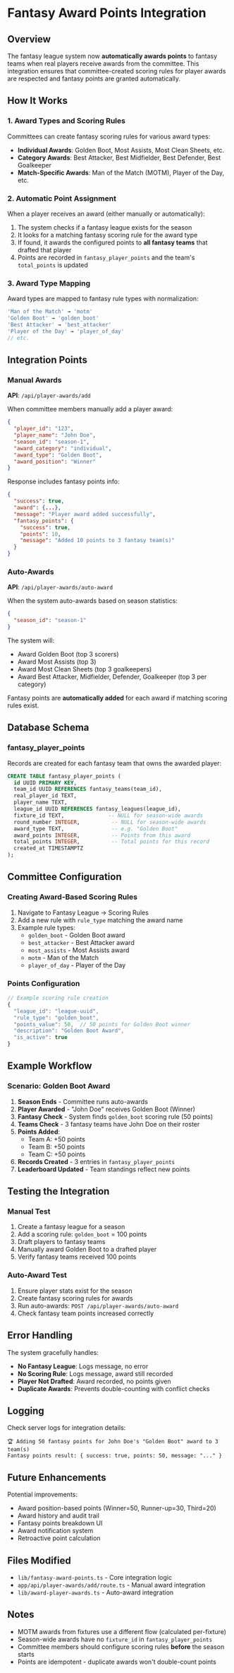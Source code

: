 # Fantasy Award Points Integration

## Overview

The fantasy league system now **automatically awards points** to fantasy teams when real players receive awards from the committee. This integration ensures that committee-created scoring rules for player awards are respected and fantasy points are granted automatically.

## How It Works

### 1. Award Types and Scoring Rules

Committees can create fantasy scoring rules for various award types:

- **Individual Awards**: Golden Boot, Most Assists, Most Clean Sheets, etc.
- **Category Awards**: Best Attacker, Best Midfielder, Best Defender, Best Goalkeeper
- **Match-Specific Awards**: Man of the Match (MOTM), Player of the Day, etc.

### 2. Automatic Point Assignment

When a player receives an award (either manually or automatically):

1. The system checks if a fantasy league exists for the season
2. It looks for a matching fantasy scoring rule for the award type
3. If found, it awards the configured points to **all fantasy teams** that drafted that player
4. Points are recorded in `fantasy_player_points` and the team's `total_points` is updated

### 3. Award Type Mapping

Award types are mapped to fantasy rule types with normalization:

```typescript
'Man of the Match' → 'motm'
'Golden Boot' → 'golden_boot'
'Best Attacker' → 'best_attacker'
'Player of the Day' → 'player_of_day'
// etc.
```

## Integration Points

### Manual Awards

**API**: `/api/player-awards/add`

When committee members manually add a player award:
```json
{
  "player_id": "123",
  "player_name": "John Doe",
  "season_id": "season-1",
  "award_category": "individual",
  "award_type": "Golden Boot",
  "award_position": "Winner"
}
```

Response includes fantasy points info:
```json
{
  "success": true,
  "award": {...},
  "message": "Player award added successfully",
  "fantasy_points": {
    "success": true,
    "points": 10,
    "message": "Added 10 points to 3 fantasy team(s)"
  }
}
```

### Auto-Awards

**API**: `/api/player-awards/auto-award`

When the system auto-awards based on season statistics:
```json
{
  "season_id": "season-1"
}
```

The system will:
- Award Golden Boot (top 3 scorers)
- Award Most Assists (top 3)
- Award Most Clean Sheets (top 3 goalkeepers)
- Award Best Attacker, Midfielder, Defender, Goalkeeper (top 3 per category)

Fantasy points are **automatically added** for each award if matching scoring rules exist.

## Database Schema

### fantasy_player_points

Records are created for each fantasy team that owns the awarded player:

```sql
CREATE TABLE fantasy_player_points (
  id UUID PRIMARY KEY,
  team_id UUID REFERENCES fantasy_teams(team_id),
  real_player_id TEXT,
  player_name TEXT,
  league_id UUID REFERENCES fantasy_leagues(league_id),
  fixture_id TEXT,              -- NULL for season-wide awards
  round_number INTEGER,          -- NULL for season-wide awards
  award_type TEXT,               -- e.g. "Golden Boot"
  award_points INTEGER,          -- Points from this award
  total_points INTEGER,          -- Total points for this record
  created_at TIMESTAMPTZ
);
```

## Committee Configuration

### Creating Award-Based Scoring Rules

1. Navigate to Fantasy League → Scoring Rules
2. Add a new rule with `rule_type` matching the award name
3. Example rule types:
   - `golden_boot` - Golden Boot award
   - `best_attacker` - Best Attacker award
   - `most_assists` - Most Assists award
   - `motm` - Man of the Match
   - `player_of_day` - Player of the Day

### Points Configuration

```typescript
// Example scoring rule creation
{
  "league_id": "league-uuid",
  "rule_type": "golden_boot",
  "points_value": 50,  // 50 points for Golden Boot winner
  "description": "Golden Boot Award",
  "is_active": true
}
```

## Example Workflow

### Scenario: Golden Boot Award

1. **Season Ends** - Committee runs auto-awards
2. **Player Awarded** - "John Doe" receives Golden Boot (Winner)
3. **Fantasy Check** - System finds `golden_boot` scoring rule (50 points)
4. **Teams Check** - 3 fantasy teams have John Doe on their roster
5. **Points Added**:
   - Team A: +50 points
   - Team B: +50 points
   - Team C: +50 points
6. **Records Created** - 3 entries in `fantasy_player_points`
7. **Leaderboard Updated** - Team standings reflect new points

## Testing the Integration

### Manual Test

1. Create a fantasy league for a season
2. Add a scoring rule: `golden_boot` = 100 points
3. Draft players to fantasy teams
4. Manually award Golden Boot to a drafted player
5. Verify fantasy teams received 100 points

### Auto-Award Test

1. Ensure player stats exist for the season
2. Create fantasy scoring rules for awards
3. Run auto-awards: `POST /api/player-awards/auto-award`
4. Check fantasy team points increased correctly

## Error Handling

The system gracefully handles:
- **No Fantasy League**: Logs message, no error
- **No Scoring Rule**: Logs message, award still recorded
- **Player Not Drafted**: Award recorded, no points given
- **Duplicate Awards**: Prevents double-counting with conflict checks

## Logging

Check server logs for integration details:
```
🏆 Adding 50 fantasy points for John Doe's "Golden Boot" award to 3 team(s)
Fantasy points result: { success: true, points: 50, message: "..." }
```

## Future Enhancements

Potential improvements:
- Award position-based points (Winner=50, Runner-up=30, Third=20)
- Award history and audit trail
- Fantasy points breakdown UI
- Award notification system
- Retroactive point calculation

## Files Modified

- `lib/fantasy-award-points.ts` - Core integration logic
- `app/api/player-awards/add/route.ts` - Manual award integration
- `lib/award-player-awards.ts` - Auto-award integration

## Notes

- MOTM awards from fixtures use a different flow (calculated per-fixture)
- Season-wide awards have no `fixture_id` in `fantasy_player_points`
- Committee members should configure scoring rules **before** the season starts
- Points are idempotent - duplicate awards won't double-count points

